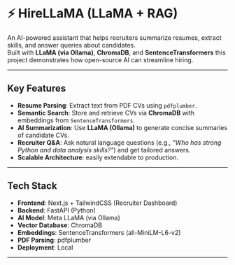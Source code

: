 # ⚡ HireLLaMA (LLaMA + RAG)

An AI-powered assistant that helps recruiters summarize resumes, extract skills, and answer queries about candidates.  
Built with **LLaMA (via Ollama)**, **ChromaDB**, and **SentenceTransformers**  this project demonstrates how open-source AI can streamline hiring.

---

##  Key Features
-  **Resume Parsing**: Extract text from PDF CVs using `pdfplumber`.
-  **Semantic Search**: Store and retrieve CVs via **ChromaDB** with embeddings from `SentenceTransformers`.
-  **AI Summarization**: Use **LLaMA (Ollama)** to generate concise summaries of candidate CVs.
-  **Recruiter Q&A**: Ask natural language questions (e.g., *"Who has strong Python and data analysis skills?"*) and get tailored answers.
-  **Scalable Architecture**:  easily extendable to production.

---

##  Tech Stack
- **Frontend**: Next.js + TailwindCSS (Recruiter Dashboard)
- **Backend**: FastAPI (Python)
- **AI Model**: Meta LLaMA (via Ollama)
- **Vector Database**: ChromaDB
- **Embeddings**: SentenceTransformers (all-MiniLM-L6-v2)
- **PDF Parsing**: pdfplumber
- **Deployment**: Local 

---


